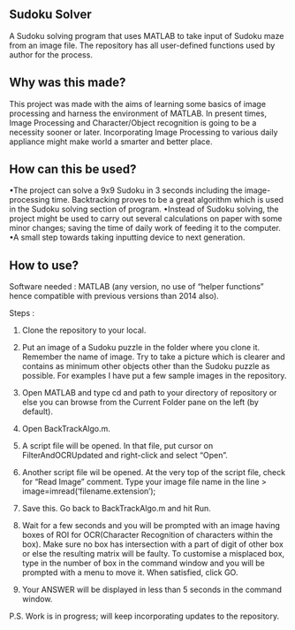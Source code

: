 Sudoku Solver
-------------
A  Sudoku solving program that uses MATLAB to take input of Sudoku maze from an image file.
The repository has all user-defined functions used by author for the process. 

Why was this made?
------------------
This project was made with the aims of learning some basics of image processing and harness the environment of MATLAB. In present times, Image Processing and Character/Object recognition is going to be a necessity sooner or later. Incorporating Image Processing to various daily appliance might make world a smarter and better place.

How can this be used? 
---------------------
•The project can solve a 9x9 Sudoku in 3 seconds including the image-processing time. Backtracking proves to be a great algorithm which is used in the Sudoku solving section of program.
•Instead of Sudoku solving, the project might be used to carry out several calculations on paper with some minor changes; saving the time of daily work of feeding it to the computer.
•A small step towards taking inputting device to next generation.

How to use?
-----------------
Software needed :
MATLAB (any version, no use of “helper functions”  hence compatible with previous versions than 2014 also). 

Steps :
1.	Clone the repository to your local.

2.	Put an image of a Sudoku puzzle in the folder where you clone it. Remember the name of image. Try to take a picture which is clearer and contains as minimum other objects other than the Sudoku puzzle as possible. For examples I have put a few sample images in the repository.

3.	Open MATLAB and type cd and path to your directory of repository or else you can browse from the Current Folder pane on the left (by default).

4.	Open BackTrackAlgo.m.

5.	A script file will be opened. In that file, put cursor on FilterAndOCRUpdated and right-click and select “Open”.

6.	Another script file wil be opened. At the very top of the script file, check for “Read Image” comment. Type your image file name in the line >
image=imread(‘filename.extension’);

7.	Save this. Go back to BackTrackAlgo.m and hit Run.

8.	Wait for a few seconds and you will be prompted with an image having boxes of ROI for OCR(Character Recognition of characters within the box). Make sure no box has intersection with a part of digit of other box or else the resulting matrix will be faulty. To customise a misplaced box, type in the number of box in the command window and you will be prompted with a menu to move it. When satisfied, click GO.

9.	Your ANSWER will be displayed in less than 5 seconds in the command window.

P.S. Work is in progress; will keep incorporating updates to the repository.


